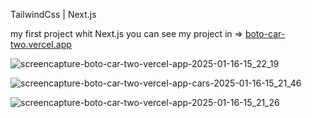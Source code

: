 TailwindCss  |  Next.js

my first project whit Next.js
you can see my project in => [boto-car-two.vercel.app](https://boto-car-two.vercel.app)

![screencapture-boto-car-two-vercel-app-2025-01-16-15_22_19](https://github.com/user-attachments/assets/e31cddf0-7c98-495b-b9c5-968351158751)

![screencapture-boto-car-two-vercel-app-cars-2025-01-16-15_21_46](https://github.com/user-attachments/assets/c90b3fd9-56f4-4321-9e71-5123fef021af)

![screencapture-boto-car-two-vercel-app-2025-01-16-15_21_26](https://github.com/user-attachments/assets/baa63119-7554-4ab1-8186-565874aebbb9)
